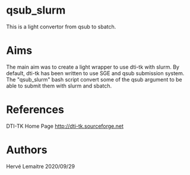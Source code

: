 # qsub_slurm
This is a light convertor from qsub to sbatch.

# Aims
The main aim was to create a light wrapper to use dti-tk with slurm. 
By default, dti-tk has been written to use SGE and qsub submission system.
The "qsub_slurm" bash script convert some of the qsub argument to be able to submit them with slurm and sbatch.

# References
DTI-TK Home Page
http://dti-tk.sourceforge.net

# Authors
Hervé Lemaitre 2020/09/29
